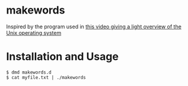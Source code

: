 makewords
=========
Inspired by the program used in [this video giving a light overview of the Unix operating system](http://techchannel.att.com/play-video.cfm/2012/2/22/AT&T-Archives-The-UNIX-System) 

Installation and Usage
=========
	$ dmd makewords.d 
	$ cat myfile.txt | ./makewords
